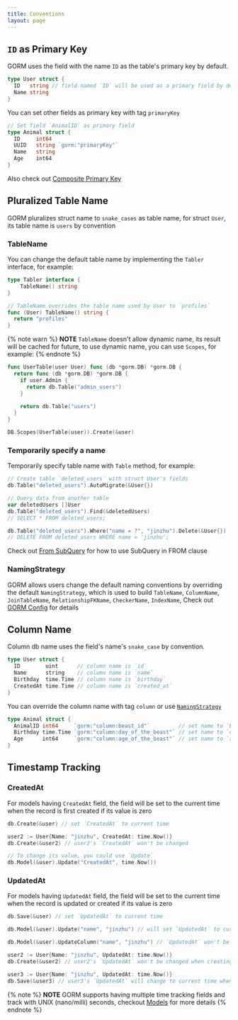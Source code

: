 ```yaml
---
title: Conventions
layout: page
---
```


## `ID` as Primary Key

GORM uses the field with the name `ID` as the table's primary key by default.

```go
type User struct {
  ID   string // field named `ID` will be used as a primary field by default
  Name string
}
```

You can set other fields as primary key with tag `primaryKey`

```go
// Set field `AnimalID` as primary field
type Animal struct {
  ID     int64
  UUID   string `gorm:"primaryKey"`
  Name   string
  Age    int64
}
```

Also check out [Composite Primary Key](composite_primary_key.html)

## Pluralized Table Name

GORM pluralizes struct name to `snake_cases` as table name, for struct `User`, its table name is `users` by convention

### TableName

You can change the default table name by implementing the `Tabler` interface, for example:

```go
type Tabler interface {
	TableName() string
}

// TableName overrides the table name used by User to `profiles`
func (User) TableName() string {
  return "profiles"
}
```

{% note warn %}
**NOTE** `TableName` doesn't allow dynamic name, its result will be cached for future, to use dynamic name, you can use `Scopes`, for example:
{% endnote %}

```go
func UserTable(user User) func (db *gorm.DB) *gorm.DB {
  return func (db *gorm.DB) *gorm.DB {
    if user.Admin {
      return db.Table("admin_users")
    }

    return db.Table("users")
  }
}

DB.Scopes(UserTable(user)).Create(&user)
```

### Temporarily specify a name

Temporarily specify table name with `Table` method, for example:

```go
// Create table `deleted_users` with struct User's fields
db.Table("deleted_users").AutoMigrate(&User{})

// Query data from another table
var deletedUsers []User
db.Table("deleted_users").Find(&deletedUsers)
// SELECT * FROM deleted_users;

db.Table("deleted_users").Where("name = ?", "jinzhu").Delete(&User{})
// DELETE FROM deleted_users WHERE name = 'jinzhu';
```

Check out [From SubQuery](advanced_query.html#from_subquery) for how to use SubQuery in FROM clause

### <span id="naming_strategy">NamingStrategy</span>

GORM allows users change the default naming conventions by overriding the default `NamingStrategy`, which is used to build `TableName`, `ColumnName`, `JoinTableName`, `RelationshipFKName`, `CheckerName`, `IndexName`, Check out [GORM Config](gorm_config.html#naming_strategy) for details

## Column Name

Column db name uses the field's name's `snake_case` by convention.

```go
type User struct {
  ID        uint      // column name is `id`
  Name      string    // column name is `name`
  Birthday  time.Time // column name is `birthday`
  CreatedAt time.Time // column name is `created_at`
}
```

You can override the column name with tag `column` or use [`NamingStrategy`](#naming_strategy)

```go
type Animal struct {
  AnimalID int64     `gorm:"column:beast_id"`         // set name to `beast_id`
  Birthday time.Time `gorm:"column:day_of_the_beast"` // set name to `day_of_the_beast`
  Age      int64     `gorm:"column:age_of_the_beast"` // set name to `age_of_the_beast`
}
```

## Timestamp Tracking

### CreatedAt

For models having `CreatedAt` field, the field will be set to the current time when the record is first created if its value is zero

```go
db.Create(&user) // set `CreatedAt` to current time

user2 := User{Name: "jinzhu", CreatedAt: time.Now()}
db.Create(&user2) // user2's `CreatedAt` won't be changed

// To change its value, you could use `Update`
db.Model(&user).Update("CreatedAt", time.Now())
```

### UpdatedAt

For models having `UpdatedAt` field, the field will be set to the current time when the record is updated or created if its value is zero

```go
db.Save(&user) // set `UpdatedAt` to current time

db.Model(&user).Update("name", "jinzhu") // will set `UpdatedAt` to current time

db.Model(&user).UpdateColumn("name", "jinzhu") // `UpdatedAt` won't be changed

user2 := User{Name: "jinzhu", UpdatedAt: time.Now()}
db.Create(&user2) // user2's `UpdatedAt` won't be changed when creating

user3 := User{Name: "jinzhu", UpdatedAt: time.Now()}
db.Save(&user3) // user3's `UpdatedAt` will change to current time when updating
```

{% note %}
**NOTE** GORM supports having multiple time tracking fields and track with UNIX (nano/milli) seconds, checkout [Models](models.html#time_tracking) for more details
{% endnote %}
